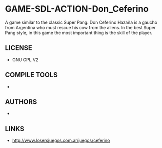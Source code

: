 # GAME-SDL-ACTION-Don_Ceferino
A game similar to the classic Super Pang. Don Ceferino Hazaña is a gaucho from Argentina who must rescue his cow from the aliens. In the best Super Pang style, in this game the most important thing is the skill of the player.

## LICENSE
* GNU GPL V2

## COMPILE TOOLS
* 
 
## AUTHORS
* 

## LINKS
* http://www.losersjuegos.com.ar/juegos/ceferino

